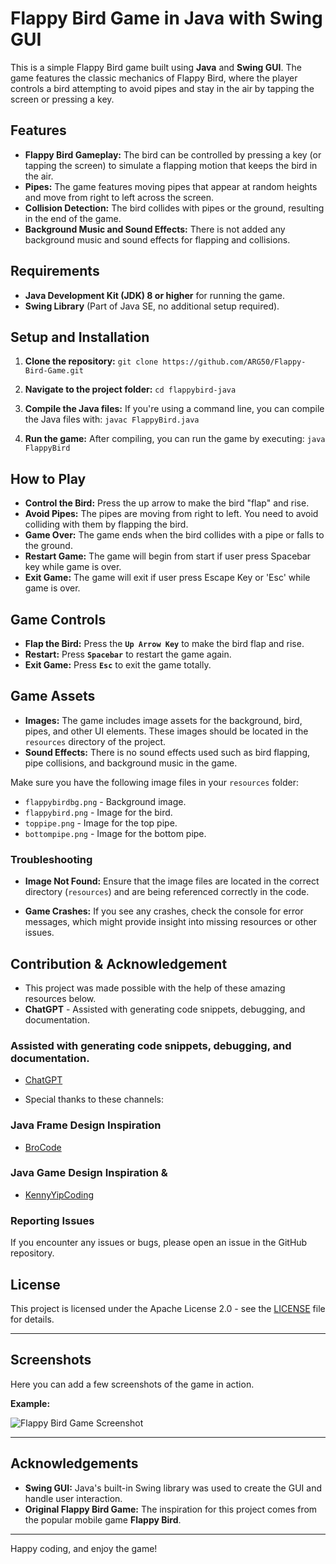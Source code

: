 # Flappy Bird Game in Java with Swing GUI

This is a simple Flappy Bird game built using **Java** and **Swing GUI**. The game features the classic mechanics of Flappy Bird, where the player controls a bird attempting to avoid pipes and stay in the air by tapping the screen or pressing a key.

## Features

- **Flappy Bird Gameplay:** The bird can be controlled by pressing a key (or tapping the screen) to simulate a flapping motion that keeps the bird in the air.
- **Pipes:** The game features moving pipes that appear at random heights and move from right to left across the screen.
- **Collision Detection:** The bird collides with pipes or the ground, resulting in the end of the game.
- **Background Music and Sound Effects:** There is not added any background music and sound effects for flapping and collisions.

## Requirements

- **Java Development Kit (JDK) 8 or higher** for running the game.
- **Swing Library** (Part of Java SE, no additional setup required).

## Setup and Installation

1. **Clone the repository:**
 `git clone https://github.com/ARG50/Flappy-Bird-Game.git`


2. **Navigate to the project folder:**
`cd flappybird-java`


3. **Compile the Java files:**
If you're using a command line, you can compile the Java files with:
`javac FlappyBird.java`


4. **Run the game:**
After compiling, you can run the game by executing:
`java FlappyBird`


## How to Play

- **Control the Bird:** Press the up arrow to make the bird "flap" and rise.
- **Avoid Pipes:** The pipes are moving from right to left. You need to avoid colliding with them by flapping the bird.
- **Game Over:** The game ends when the bird collides with a pipe or falls to the ground.
- **Restart Game:** The game will begin from start if user press Spacebar key while game is over.
- **Exit Game:** The game will exit if user press Escape Key or 'Esc' while game is over.

## Game Controls

- **Flap the Bird:** Press the **`Up Arrow Key`** to make the bird flap and rise.
- **Restart:** Press **`Spacebar`** to restart the game again.
- **Exit Game:** Press **`Esc`** to exit the game totally.

## Game Assets

- **Images:** The game includes image assets for the background, bird, pipes, and other UI elements. These images should be located in the `resources` directory of the project.
- **Sound Effects:** There is no sound effects used such as bird flapping, pipe collisions, and background music in the game.

Make sure you have the following image files in your `resources` folder:
- `flappybirdbg.png` - Background image.
- `flappybird.png` - Image for the bird.
- `toppipe.png` - Image for the top pipe.
- `bottompipe.png` - Image for the bottom pipe.

### Troubleshooting

- **Image Not Found:**
Ensure that the image files are located in the correct directory (`resources`) and are being referenced correctly in the code.

- **Game Crashes:**
If you see any crashes, check the console for error messages, which might provide insight into missing resources or other issues.

## Contribution & Acknowledgement

- This project was made possible with the help of these amazing resources below.
- **ChatGPT** - Assisted with generating code snippets, debugging, and documentation.
### Assisted with generating code snippets, debugging, and documentation. 
- [ChatGPT](https://openai.com/chatgpt)
  
- Special thanks to these channels:
### Java Frame Design Inspiration 
- [BroCode](https://www.youtube.com/@BroCodez)
### Java Game Design Inspiration &
- [KennyYipCoding](https://www.youtube.com/@KennyYipCoding)

### Reporting Issues

If you encounter any issues or bugs, please open an issue in the GitHub repository.

## License

This project is licensed under the Apache License 2.0 - see the [LICENSE](LICENSE) file for details.

---

## Screenshots

Here you can add a few screenshots of the game in action.

**Example:**

![Flappy Bird Game Screenshot](screenshots/flappybird_screenshot.png)

---

## Acknowledgements

- **Swing GUI:** Java's built-in Swing library was used to create the GUI and handle user interaction.
- **Original Flappy Bird Game:** The inspiration for this project comes from the popular mobile game **Flappy Bird**.

---

Happy coding, and enjoy the game!

